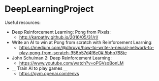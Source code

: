 # DeepLearningProject
Useful resources:
* Deep Reinforcement Learning: Pong from Pixels: 
  * http://karpathy.github.io/2016/05/31/rl/
* Write an AI to win at Pong from scratch with Reinforcement Learning: 
  * https://medium.com/@dhruvp/how-to-write-a-neural-network-to-play-pong-from-scratch-956b57d4f6e0#.5bhp768te
* John Schulman 2: Deep Reinforcement Learning:
  * https://www.youtube.com/watch?v=oPGVsoBonLM
* __ Train AI to play games __
  * https://gym.openai.com/envs

